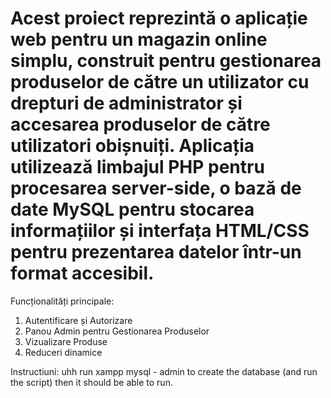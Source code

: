 # Acest proiect reprezintă o aplicație web pentru un magazin online simplu, construit pentru gestionarea produselor de către un utilizator cu drepturi de administrator și accesarea produselor de către utilizatori obișnuiți. Aplicația utilizează limbajul PHP pentru procesarea server-side, o bază de date MySQL pentru stocarea informațiilor și interfața HTML/CSS pentru prezentarea datelor într-un format accesibil.

Funcționalități principale:
1. Autentificare și Autorizare
2. Panou Admin pentru Gestionarea Produselor
3. Vizualizare Produse
4. Reduceri dinamice

Instructiuni: uhh run xampp mysql - admin to create the database (and run the script)
then it should be able to run.
